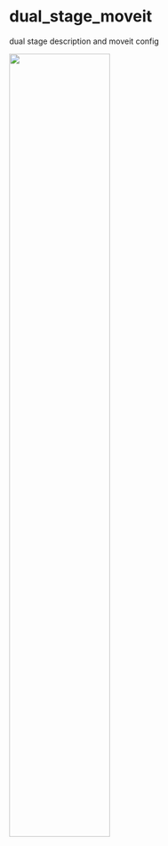 # dual_stage_moveit
dual stage description and moveit config

<img width="60%" src="https://github.com/kemjensak/dual_stage_moveit/blob/master/sample.gif?raw=true"/>

